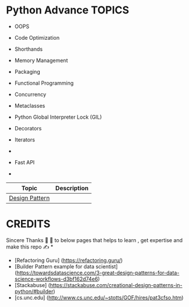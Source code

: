 Python Advance TOPICS
=====================

* OOPS
* Code Optimization
* Shorthands
* Memory Management
* Packaging
* Functional Programming
* Concurrency
* Metaclasses
* Python Global Interpreter Lock (GIL)
* Decorators
* Iterators
* 

* Fast API
* 


| Topic  | Description |
| ------------- | ------------- |
| [Design Pattern](https://github.com/kannandreams/awesome-python-advance-concepts/blob/main/design_pattern/design-pattern-readme.md) |   |


CREDITS
========
Sincere Thanks :pray: :pray: to below pages that helps to learn , get expertise and make this repo :writing_hand: * 

  * [Refactoring Guru] (https://refactoring.guru/)
  * [Builder Pattern example for data scientist] (https://towardsdatascience.com/3-great-design-patterns-for-data-science-workflows-d3bf162d74e6)
  * [Stackabuse] (https://stackabuse.com/creational-design-patterns-in-python/#builder)
  * [cs.unc.edu] (http://www.cs.unc.edu/~stotts/GOF/hires/pat3cfso.htm)





